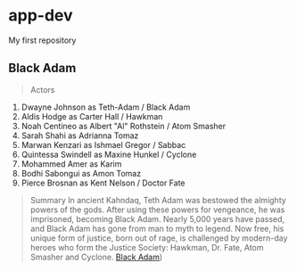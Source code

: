 # app-dev
My first repository
## Black Adam
> Actors
1. Dwayne Johnson as Teth-Adam / Black Adam
2. Aldis Hodge as Carter Hall / Hawkman
3. Noah Centineo as Albert "Al" Rothstein / Atom Smasher
4. Sarah Shahi as Adrianna Tomaz
5. Marwan Kenzari as Ishmael Gregor / Sabbac
6. Quintessa Swindell as Maxine Hunkel / Cyclone
7. Mohammed Amer as Karim
8. Bodhi Sabongui as Amon Tomaz
9. Pierce Brosnan as Kent Nelson / Doctor Fate

> Summary
> In ancient Kahndaq, Teth Adam was bestowed the almighty powers of the gods. After using these powers for vengeance, he was imprisoned, becoming Black Adam. Nearly 5,000 years have passed, and Black Adam has gone from man to myth to legend. Now free, his unique form of justice, born out of rage, is challenged by modern-day heroes who form the Justice Society: Hawkman, Dr. Fate, Atom Smasher and Cyclone.
> [Black Adam]([https://www.example.com](https://www.rogerebert.com/reviews/black-adam-movie-review-2022)))
